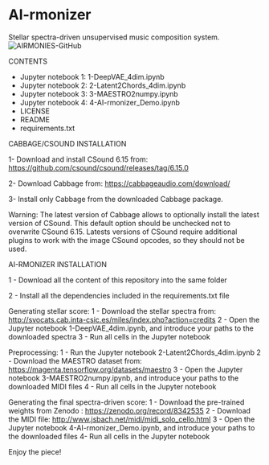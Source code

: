 # AI-rmonizer
Stellar spectra-driven unsupervised music composition system.
![AIRMONIES-GitHub](https://github.com/AuditoryVO/AI-rmonizer/assets/144262864/84691096-eb8a-4334-9c5c-3acafd478fce)

CONTENTS
- Jupyter notebook 1: 1-DeepVAE_4dim.ipynb
- Jupyter notebook 2: 2-Latent2Chords_4dim.ipynb
- Jupyter notebook 3: 3-MAESTRO2numpy.ipynb
- Jupyter notebook 4: 4-AI-rmonizer_Demo.ipynb
- LICENSE
- README
- requirements.txt

CABBAGE/CSOUND INSTALLATION

1- Download and install CSound 6.15 from: https://github.com/csound/csound/releases/tag/6.15.0

2- Download Cabbage from: https://cabbageaudio.com/download/ 

3- Install only Cabbage from the downloaded Cabbage package.

   Warning: The latest version of Cabbage allows to optionally install the latest version of CSound. This default option should be unchecked not to overwrite CSound 6.15.
   Latests versions of CSound require additional plugins to work with the image CSound opcodes, so they should not be used.


AI-RMONIZER INSTALLATION

1 - Download all the content of this repository into the same folder

2 - Install all the dependencies included in the requirements.txt file

Generating stellar score:
1 - Download the stellar spectra from: http://svocats.cab.inta-csic.es/miles/index.php?action=credits
2 - Open the Jupyter notebook 1-DeepVAE_4dim.ipynb, and introduce your paths to the downloaded spectra
3 - Run all cells in the Jupyter notebook 

Preprocessing:
1 - Run the Jupyter notebook 2-Latent2Chords_4dim.ipynb
2 - Download the MAESTRO dataset from: https://magenta.tensorflow.org/datasets/maestro
3 - Open the Jupyter notebook 3-MAESTRO2numpy.ipynb, and introduce your paths to the downloaded MIDI files
4 - Run all cells in the Jupyter notebook

Generating the final spectra-driven score:
1 - Download the pre-trained weights from Zenodo : https://zenodo.org/record/8342535
2 - Download the MIDI file: http://www.jsbach.net/midi/midi_solo_cello.html
3 - Open the Jupyter notebook 4-AI-rmonizer_Demo.ipynb, and introduce your paths to the downloaded files
4- Run all cells in the Jupyter notebook

Enjoy the piece!
